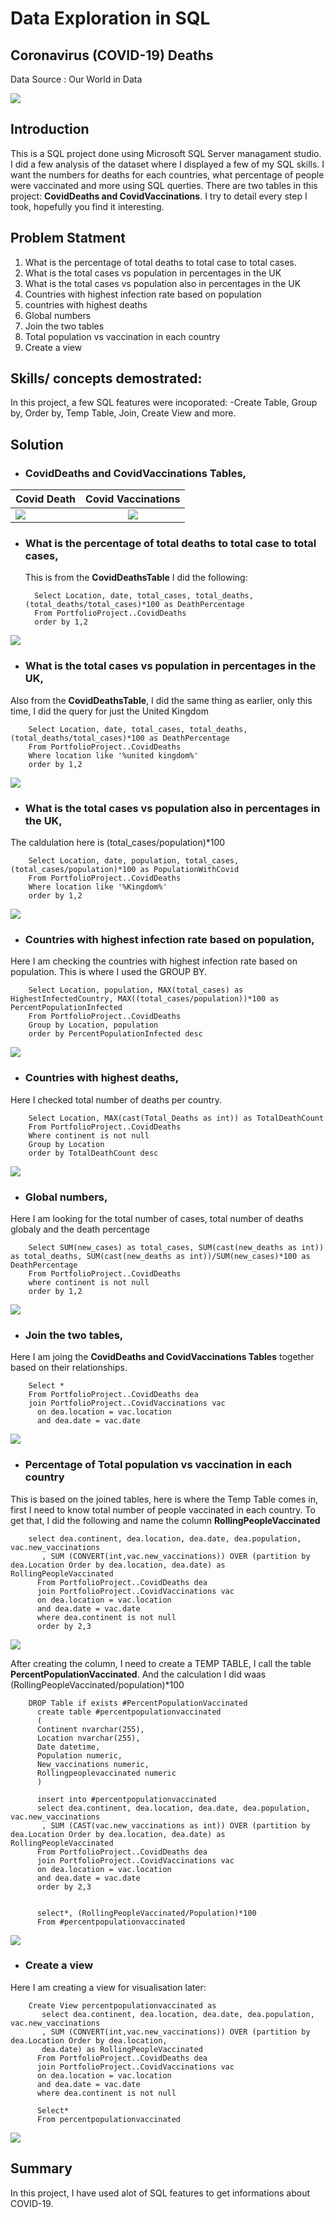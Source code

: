 # Data Exploration in SQL 

## Coronavirus (COVID-19) Deaths
Data Source : Our World in Data 

![](Covid.jpg)

## Introduction
This is a SQL project done using Microsoft SQL Server managament studio. I did a few analysis of the dataset where I displayed a few of my SQL skills. I want the numbers for deaths for each countries, what percentage of people were vaccinated and more using SQL querties. There are two tables in this project: **CovidDeaths and CovidVaccinations**. I try to detail every step I took,  hopefully you find it interesting. 

## Problem Statment

1.	What is the percentage of total deaths to total case to total cases.
2.	What is the total cases vs population in percentages in the UK
3.	What is the total cases vs population also in percentages in the UK
4.	Countries with highest infection rate based on population
5.	countries with highest deaths
6.	Global numbers
7.	Join the two tables
8.	Total population vs vaccination in each country
9.	Create a view



## Skills/ concepts demostrated:

In this project, a few SQL features were incoporated: 
-Create Table, Group by,  Order by, Temp Table, Join, Create View and more. 

## Solution

- ### CovidDeaths and CovidVaccinations Tables,

Covid Death                            |    Covid Vaccinations
:--------------------------------------|:--------------------------:
![](CovidDeathsTable.png)              | ![](CovidVaccinationTable.png)


- ### What is the percentage of total deaths to total case to total cases,

  This is from the **CovidDeathsTable** I did the following: 
  
        Select Location, date, total_cases, total_deaths, (total_deaths/total_cases)*100 as DeathPercentage
        From PortfolioProject..CovidDeaths
        order by 1,2
 
![](DeathPercentage.png)

- ### What is the total cases vs population in percentages in the UK,

Also from the **CovidDeathsTable**, I did the same thing as earlier, only this time, I did the query for just the United Kingdom

        Select Location, date, total_cases, total_deaths, (total_deaths/total_cases)*100 as DeathPercentage
        From PortfolioProject..CovidDeaths
        Where location like '%united kingdom%'
        order by 1,2

![](DeathPercentageUK.png)

- ### What is the total cases vs population also in percentages in the UK,

The caldulation here is (total_cases/population)*100

        Select Location, date, population, total_cases, (total_cases/population)*100 as PopulationWithCovid
        From PortfolioProject..CovidDeaths
        Where location like '%Kingdom%'
        order by 1,2

![](PopulationWithCovidUK.png)

- ### Countries with highest infection rate based on population,

Here I am checking the countries with highest infection rate based on population. This is where I used the GROUP BY.

        Select Location, population, MAX(total_cases) as HighestInfectedCountry, MAX((total_cases/population))*100 as PercentPopulationInfected
        From PortfolioProject..CovidDeaths
        Group by Location, population
        order by PercentPopulationInfected desc


  ![](CountriesInfectedMost.png)

- ### Countries with highest deaths,

Here I checked total number of deaths per country. 

        Select Location, MAX(cast(Total_Deaths as int)) as TotalDeathCount
        From PortfolioProject..CovidDeaths
        Where continent is not null
        Group by Location
        order by TotalDeathCount desc

![](TotalDeathsPerCountry.png)

- ### Global numbers,

Here I am looking for the total number of cases, total number of deaths globaly and the death percentage

        Select SUM(new_cases) as total_cases, SUM(cast(new_deaths as int)) as total_deaths, SUM(cast(new_deaths as int))/SUM(new_cases)*100 as DeathPercentage
        From PortfolioProject..CovidDeaths
        where continent is not null
        order by 1,2
        

![](GlobalNumbers.png)

- ### Join the two tables,

Here I am joing the **CovidDeaths and CovidVaccinations Tables** together based on their relationships.

        Select *
        From PortfolioProject..CovidDeaths dea
        join PortfolioProject..CovidVaccinations vac
          on dea.location = vac.location
          and dea.date = vac.date

![](JoinTables.png)

- ### Percentage of Total population vs vaccination in each country

This is based on the joined tables, here is where the Temp Table comes in, first I need to know total number of people vaccinated in each country. To get that, I did the following and name the column **RollingPeopleVaccinated**

        select dea.continent, dea.location, dea.date, dea.population, vac.new_vaccinations
           , SUM (CONVERT(int,vac.new_vaccinations)) OVER (partition by dea.Location Order by dea.location, dea.date) as RollingPeopleVaccinated
          From PortfolioProject..CovidDeaths dea
          join PortfolioProject..CovidVaccinations vac
          on dea.location = vac.location
          and dea.date = vac.date
          where dea.continent is not null
          order by 2,3

![](TotalVaccinatedInCountry.png)

After creating the column, I need to create a TEMP TABLE, I call the table **PercentPopulationVaccinated**. And the calculation I did waas (RollingPeopleVaccinated/population)*100

        DROP Table if exists #PercentPopulationVaccinated
          create table #percentpopulationvaccinated 
          (
          Continent nvarchar(255),
          Location nvarchar(255),
          Date datetime,
          Population numeric,
          New_vaccinations numeric,
          Rollingpeoplevaccinated numeric
          )
        
          insert into #percentpopulationvaccinated
          select dea.continent, dea.location, dea.date, dea.population, vac.new_vaccinations
           , SUM (CAST(vac.new_vaccinations as int)) OVER (partition by dea.Location Order by dea.location, dea.date) as RollingPeopleVaccinated
          From PortfolioProject..CovidDeaths dea
          join PortfolioProject..CovidVaccinations vac
          on dea.location = vac.location
          and dea.date = vac.date
          order by 2,3
        
        
          select*, (RollingPeopleVaccinated/Population)*100
          From #percentpopulationvaccinated


![](popvsvac.png)

- ### Create a view
Here I am creating a view for visualisation later: 

        Create View percentpopulationvaccinated as
           select dea.continent, dea.location, dea.date, dea.population, vac.new_vaccinations
           , SUM (CONVERT(int,vac.new_vaccinations)) OVER (partition by dea.Location Order by dea.location,
           dea.date) as RollingPeopleVaccinated
          From PortfolioProject..CovidDeaths dea
          join PortfolioProject..CovidVaccinations vac
          on dea.location = vac.location
          and dea.date = vac.date
          where dea.continent is not null
        
          Select*
          From percentpopulationvaccinated



![](View.png)


## Summary

In this project, I have used alot of SQL features to get informations about COVID-19. 
